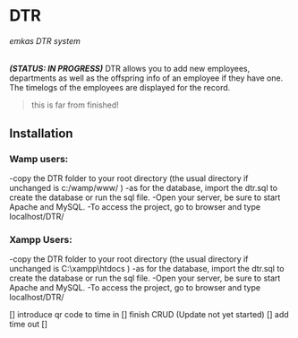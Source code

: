 # DTR
###### emkas DTR system 
***(STATUS: IN PROGRESS)*** 
DTR allows you to add new employees, departments as well as the offspring info of an employee if they have one.
The timelogs of the employees are displayed for the record.

> this is far from finished!


## Installation

### Wamp users:
-copy the DTR folder to your root directory (the usual directory if unchanged is c:/wamp/www/ )
-as for the database, import the dtr.sql to create the database or run the sql file.
-Open your server, be sure to start Apache and MySQL.
-To access the project, go to browser and type  localhost/DTR/

### Xampp Users:
-copy the DTR folder to your root directory (the usual directory if unchanged is C:\xampp\htdocs )
-as for the database, import the dtr.sql to create the database or run the sql file.
-Open your server, be sure to start Apache and MySQL.
-To access the project, go to browser and type  localhost/DTR/



[] introduce qr code to time in
[] finish CRUD (Update not yet started)
[] add time out
[]
